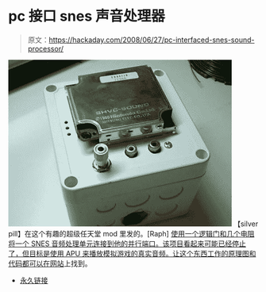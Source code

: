 # pc 接口 snes 声音处理器

> 原文：<https://hackaday.com/2008/06/27/pc-interfaced-snes-sound-processor/>

![](img/b99dcba4427a21911ccf481d5ebdabb6.png)
【silver pill】在这个有趣的超级任天堂 mod 里发的。[Raph] [使用一个逻辑门和几个电阻将一个 SNES 音频处理单元连接到他的并行端口。该项目看起来可能已经停止了，但目标是使用 APU 来播放模拟游戏的真实音频。让这个东西工作的原理图和代码都可以在](http://www.raphnet.net/electronique/snes_apu/snes_apu_en.php)[网站](http://www.raphnet.net/electronique/snes_apu/snes_apu_en.php)上找到。

*   [永久链接](http://www.raphnet.net/electronique/snes_apu/snes_apu_en.php)